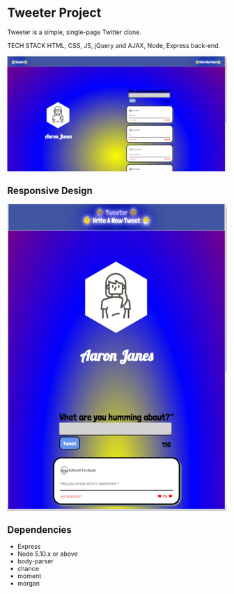 # Tweeter Project

Tweeter is a simple, single-page Twitter clone.

  TECH STACK HTML, CSS, JS, jQuery and AJAX, Node, Express  back-end.


<img src="https://github.com/ajanes780/tweeter/blob/master/public/images/selection_2.png?raw=true">

## Responsive Design

<img src="https://github.com/ajanes780/tweeter/blob/master/public/images/selection_44.png?raw=true">




## Dependencies

- Express
- Node 5.10.x or above
- body-parser
- chance
- moment
- morgan



